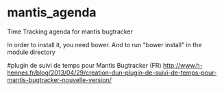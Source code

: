 # mantis_agenda
Time Tracking agenda for mantis bugtracker

In order to install it, you need bower.
And to run "bower install" in the module directory

#plugin de suivi de temps pour Mantis Bugtracker
(FR) http://www.h-hennes.fr/blog/2013/04/29/creation-dun-plugin-de-suivi-de-temps-pour-mantis-bugtracker-nouvelle-version/